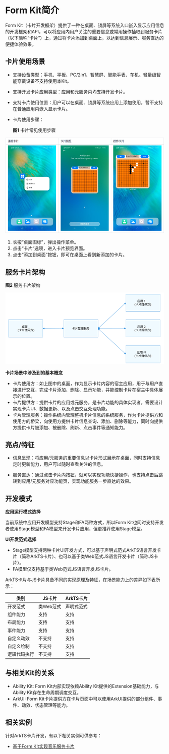 # Form Kit简介
Form Kit（卡片开发框架）提供了一种在桌面、锁屏等系统入口嵌入显示应用信息的开发框架和API，可以将应用内用户关注的重要信息或常用操作抽取到服务卡片（以下简称“卡片”）上，通过将卡片添加到桌面上，以达到信息展示、服务直达的便捷体验效果。

## 卡片使用场景
- 支持设备类型：手机、平板、PC/2in1、智慧屏、智能手表、车机。轻量级智能穿戴设备不支持使用本Kit。
- 支持开发卡片应用类型：应用和元服务内均支持开发卡片。
- 支持卡片使用位置：用户可以在桌面、锁屏等系统应用上添加使用，暂不支持在普通应用内嵌入显示卡片。
- 卡片使用步骤：

  **图1** 卡片常见使用步骤

![WidgetUse](figures/WidgetUse.png)

1. 长按“桌面图标”，弹出操作菜单。
2. 点击“卡片”选项，进入卡片预览界面。
3. 点击“添加到桌面”按钮，即可在桌面上看到新添加的卡片。


## 服务卡片架构
**图2** 服务卡片架构  

![formKit_l0](figures/formKit_l0.PNG)

**卡片场景中涉及到的基本概念**
- 卡片使用方：如上图中的桌面，作为显示卡片内容的宿主应用，用于与用户直接进行交互，完成卡片添加、删除、显示功能，并能控制卡片在宿主中具体展示的位置。
- 卡片提供方：提供卡片的应用或元服务，是卡片功能的具体实现者，需要设计实现卡片UI、数据更新、以及点击交互处理功能。
- 卡片管理服务：操作系统内管理整机卡片信息的系统服务，作为卡片提供方和使用方的桥梁，向使用方提供卡片信息查询、添加、删除等能力，同时向提供方提供卡片被添加、被删除、刷新、点击事件等通知能力。


## 亮点/特征
- 信息呈现：将应用/元服务的重要信息以卡片形式展示在桌面，同时支持信息定时更新能力，用户可以随时查看关注的信息。

- 服务直达：通过点击卡片内按钮，就可以实现功能快捷操作，也支持点击后跳转到应用/元服务对应功能页，实现功能服务一步直达的效果。


## 开发模式

**应用运行模式选择**

当前系统中应用开发模型支持Stage和FA两种方式，所以Form Kit也同时支持开发者使用Stage模型和FA模型来开发卡片应用，但更推荐使用Stage模型。

**UI开发范式选择**
- Stage模型支持两种卡片UI开发方式，可以基于声明式范式ArkTS语言开发卡片（简称ArkTS卡片）、也可以基于类Web范式JS语言开发卡片（简称JS卡片）。
- FA模型仅支持基于类Web范式JS语言开发JS卡片。

ArkTS卡片与JS卡片具备不同的实现原理及特征，在场景能力上的差异如下表所示：

| 类别         | JS卡片    | ArkTS卡片  |
| ------------ | --------- | ---------- |
| 开发范式     | 类Web范式 | 声明式范式 |
| 组件能力     | 支持      | 支持       |
| 布局能力     | 支持      | 支持       |
| 事件能力     | 支持      | 支持       |
| 自定义动效   | 不支持    | 支持       |
| 自定义绘制   | 不支持    | 支持       |
| 逻辑代码执行 | 不支持    | 支持       |

## 与相关Kit的关系
- Ability Kit: Form Kit内部实现依赖Ability Kit提供的Extension基础能力，与Ability Kit存在生命周期调度交互。
- ArkUI: Form Kit卡片提供方在卡片页面中可以使用ArkUI提供的部分组件、事件、动效、状态管理等能力。

## 相关实例

针对ArkTS卡片开发，有以下相关实例可供参考：

- [基于Form Kit实现音乐服务卡片](https://gitee.com/harmonyos_samples/MusicCard)

<!--RP1--><!--RP1End-->

